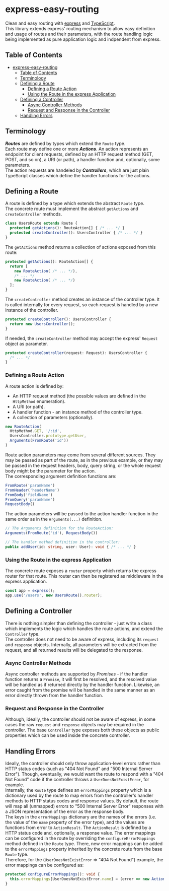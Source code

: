# express-easy-routing
Clean and easy routing with [express](https://expressjs.com/) and [TypeScript](https://www.typescriptlang.org/).  
This library extends express' routing mechanism to allow easy definition and usage of routes and their parameters, with the route handling logic being implemented as pure application logic and indpendent from express.

## Table of Contents
- [express-easy-routing](#express-easy-routing)
  * [Table of Contents](#table-of-contents)
  * [Terminology](#terminology)
  * [Defining a Route](#defining-a-route)
    + [Defining a Route Action](#defining-a-route-action)
    + [Using the Route in the express Application](#using-the-route-in-the-express-application)
  * [Defining a Controller](#defining-a-controller)
    + [Async Controller Methods](#async-controller-methods)
    + [Request and Response in the Controller](#request-and-response-in-the-controller)
  * [Handling Errors](#handling-errors)

## Terminology
***Routes*** are defined by types which extend the `Route` type.  
Each route may define one or more ***Actions***. An action represents an endpoint for client requests, defined by an HTTP request method (GET, POST, and so on), a URI (or path), a handler function and, optionally, some parameters.  
The action requests are handeled by ***Controllers***, which are just plain TypeScript classes which define the handler functions for the actions.

## Defining a Route
A route is defined by a type which extends the abstract `Route` type.  
The concrete route must implement the abstract `getActions` and `createController` methods.
```ts
class UsersRoute extends Route {
  protected getActions(): RouteAction[] { /* ... */ }
  protected createController(): UsersController { /* ... */ }
}
```
The `getActions` method returns a collection of actions exposed from this route:
```ts
protected getActions(): RouteAction[] {
  return [
    new RouteAction( /* ... */),
    /* ... */
    new RouteAction( /* ... */)
  ];
}
```
The `createController` method creates an instance of the controller type. It is called internally for every request, so each request is handled by a new instance of the controller.  
```ts
protected createController(): UsersController {
  return new UsersController();
}
```
If needed, the `createController` method may accept the express' `Request` object as parameter.
```ts
protected createController(request: Request): UsersController {
  /* ... */
}
```
### Defining a Route Action
A route action is defined by:
- An HTTP request method (the possible values are defined in the `HttpMethod` enumeration).
- A URI (or path).
- A handler function - an instance method of the controller type.
- A collection of parameters (optionally).

```ts
new RouteAction(
  HttpMethod.GET, '/:id',
  UsersController.prototype.getUser,
  Arguments(FromRoute('id'))
)
```
Route action parameters may come from several different sources. They may be passed as part of the route, as in the previous example, or they may be passed in the request headers, body, query string, or the whole request body might be the parameter for the action.  
The corresponding argument definition functions are:
```ts
FromRoute('paramName')
FromHeader('headerName')
FromBody('fieldName')
FromQuery('paramName')
RequestBody()
```
The action parameters will be passed to the action handler function in the same order as in the `Arguments(...)` definition.
```ts
// The Arguments definition for the RouteAction:
Arguments(FromRoute('id'), RequestBody())

// The handler method definition in the controller:
public addUser(id: string, user: User): void { /* ... */ }
```

### Using the Route in the express Application
The concrete route exposes a `router` property which returns the express router for that route. This router can then be registered as middleware in the express application.
```ts
const app = express();
app.use('/users', new UsersRoute().router);
```

## Defining a Controller
There is nothing simpler than defining the controller - just write a class which implements the logic which handles the route actions, and extend the `Controller` type.  
The controller does not need to be aware of express, including its `request` and `response` objects. Internally, all parameters will be extracted from the request, and all returned results will be delegated to the response.

### Async Controller Methods
Async controller methods are supported by *Promises* - if the handler function returns a `Promise`, it will first be resolved, and the resolved value will be handled as if returned directly by the handler function. Likewise, an error caught from the promise will be handled in the same manner as an error directly thrown from the handler function.

### Request and Response in the Controller
Although, ideally, the controller should not be aware of express, in some cases the raw `request` and `response` objects may be required in the controller. The base `Controller` type exposes both these objects as public properties which can be used inside the concrete controller.

## Handling Errors
Ideally, the controller should only throw application-level errors rather than HTTP status codes (such as "404 Not Found" and "500 Internal Server Error"). Though, eventually, we would want the route to respond with a "404 Not Found" code if the controller throws a `UserDoesNotExistError`, for example.  
Internally, the `Route` type defines an `errorMappings` property which is a dictionary used by the route to map errors from the controller's handler methods to HTTP status codes and response values. By default, the route will map all (unmapped) errors to "500 Internal Server Error" responses with a JSON representation of the error as the response body.  
The keys in the `errorMappings` dictionary are the names of the errors (i.e. the value of the `name` property of the error type), and the values are functions from error to `ActionResult`. The `ActionResult` is defined by a HTTP status code and, optionally, a response value.
The error mappings can be configured in the route by overriding the `configureErrorMappings` method defined in the `Route` type. There, new error mappings can be added to the `errorMappings` property inherited by the concrete route from the base `Route` type.  
Therefore, for the (`UserDoesNotExistError` => "404 Not Found") example, the error mappings can be configured as:
```ts
protected configureErrorMappings(): void {
  this.errorMappings[UserDoesNotExistError.name] = (error => new ActionResult(HttpStatus.NOT_FOUND));
}
```
